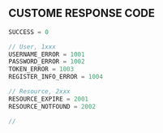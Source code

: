 ## CUSTOME RESPONSE CODE

```js
SUCCESS = 0

// User, 1xxx
USERNAME_ERROR = 1001
PASSWORD_ERROR = 1002
TOKEN_ERROR = 1003
REGISTER_INFO_ERROR = 1004

// Resource, 2xxx
RESOURCE_EXPIRE = 2001
RESOURCE_NOTFOUND = 2002 

//
```
